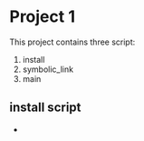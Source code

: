# Project 1
This project contains three script:
1. install 
2. symbolic_link
3. main

## install script
- 